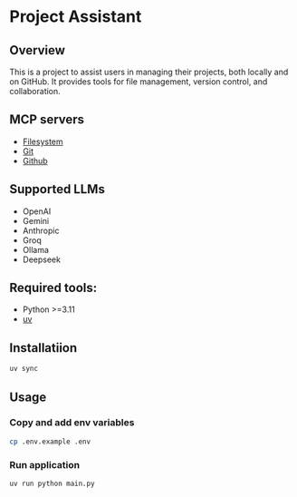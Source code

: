 # Project Assistant

## Overview

This is a project to assist users in managing their projects, both locally and on GitHub. It provides tools for file management, version control, and collaboration.

## MCP servers

- [Filesystem](https://github.com/modelcontextprotocol/servers/tree/main/src/filesystem)
- [Git](https://github.com/modelcontextprotocol/servers/tree/main/src/git)
- [Github](https://github.com/github/github-mcp-server)

## Supported LLMs

- OpenAI
- Gemini
- Anthropic
- Groq
- Ollama
- Deepseek

## Required tools:

- Python >=3.11
- [uv](https://docs.astral.sh/uv/)

## Installatiion

```bash
uv sync
```

## Usage

### Copy and add env variables

```bash
cp .env.example .env
```

### Run application

```bash
uv run python main.py
```
